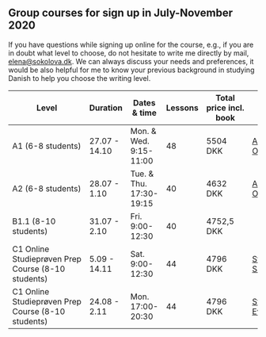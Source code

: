 ## Group courses for sign up in July-November 2020

If you have questions while signing up online for the course, e.g., if you are in doubt what level to choose, do not hesitate to write me directly by mail, [elena@sokolova.dk](mailto:elena@sokolova.dk). We can always discuss your needs and preferences, it would be also helpful for me to know your previous background in studying Danish to help you choose the writing level. 


Level | Duration | Dates & time | Lessons | Total price incl. book | Sign up & Pay
-- | -- | -- | -- | -- | --
A1 (6-8 students) | 27.07 - 14.10 | Mon. & Wed. 9:15-11:00 | 48 | 5504 DKK | <script src="https://cdn.podia.com/embeds.js" async="async"></script><a href="https://elenasokolova.podia.com/a1-danish-online" data-podia-embed="button">A1 Danish Online</a>
A2 (6-8 students) | 28.07 - 1.10 | Tue. & Thu. 17:30-19:15 | 40 | 4632 DKK | <script src="https://cdn.podia.com/embeds.js" async="async"></script><a href="https://elenasokolova.podia.com/a2-danish-online" data-podia-embed="button">A2 Danish Online</a>
B1.1 (8-10 students) | 31.07 - 2.10 | Fri. 9:00-12:30 | 40 | 4752,5 DKK |  
C1 Online Studieprøven Prep Course (8-10 students) | 5.09 - 14.11 | Sat. 9:00-12:30 | 44 | 4796 DKK | <script src="https://cdn.podia.com/embeds.js" async="async"></script><a href="https://elenasokolova.podia.com/c1-online-studieproven-saturday-prep-course" data-podia-embed="button">Studieprøven Saturday</a>
C1 Online Studieprøven Prep Course (8-10 students) | 24.08 - 2.11 | Mon. 17:00-20:30 | 44 | 4796 DKK | <script src="https://cdn.podia.com/embeds.js" async="async"></script><a href="https://elenasokolova.podia.com/c1-online-studieproven-prep-course" data-podia-embed="button">Studieprøven Evening</a>

